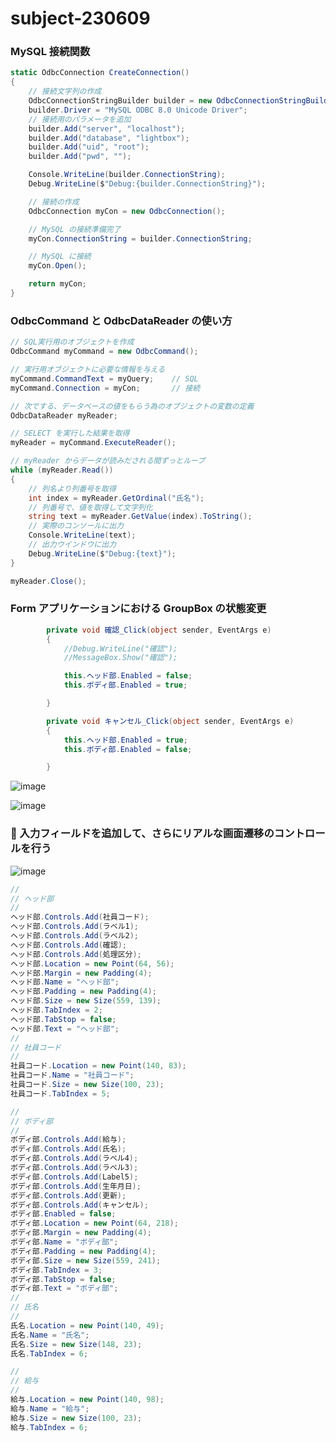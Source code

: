 # subject-230609

### MySQL 接続関数
```cs
static OdbcConnection CreateConnection()
{
    // 接続文字列の作成
    OdbcConnectionStringBuilder builder = new OdbcConnectionStringBuilder();
    builder.Driver = "MySQL ODBC 8.0 Unicode Driver";
    // 接続用のパラメータを追加
    builder.Add("server", "localhost");
    builder.Add("database", "lightbox");
    builder.Add("uid", "root");
    builder.Add("pwd", "");

    Console.WriteLine(builder.ConnectionString);
    Debug.WriteLine($"Debug:{builder.ConnectionString}");

    // 接続の作成
    OdbcConnection myCon = new OdbcConnection();

    // MySQL の接続準備完了
    myCon.ConnectionString = builder.ConnectionString;

    // MySQL に接続
    myCon.Open();

    return myCon;
}
```

### OdbcCommand と OdbcDataReader の使い方
```cs
// SQL実行用のオブジェクトを作成
OdbcCommand myCommand = new OdbcCommand();

// 実行用オブジェクトに必要な情報を与える
myCommand.CommandText = myQuery;    // SQL
myCommand.Connection = myCon;       // 接続

// 次でする、データベースの値をもらう為のオブジェクトの変数の定義
OdbcDataReader myReader;

// SELECT を実行した結果を取得
myReader = myCommand.ExecuteReader();

// myReader からデータが読みだされる間ずっとループ
while (myReader.Read())
{
    // 列名より列番号を取得
    int index = myReader.GetOrdinal("氏名");
    // 列番号で、値を取得して文字列化
    string text = myReader.GetValue(index).ToString();
    // 実際のコンソールに出力
    Console.WriteLine(text);
    // 出力ウインドウに出力
    Debug.WriteLine($"Debug:{text}");
}

myReader.Close();
```
### Form アプリケーションにおける GroupBox の状態変更
```cs
        private void 確認_Click(object sender, EventArgs e)
        {
            //Debug.WriteLine("確認");
            //MessageBox.Show("確認");

            this.ヘッド部.Enabled = false;
            this.ボディ部.Enabled = true;

        }

        private void キャンセル_Click(object sender, EventArgs e)
        {
            this.ヘッド部.Enabled = true;
            this.ボディ部.Enabled = false;

        }
```
![image](https://github.com/winofsql/subject-230609/assets/1501327/d7982c86-4dea-4a7f-8ef1-708372b3de25)

![image](https://github.com/winofsql/subject-230609/assets/1501327/a227a151-1832-4f73-a7de-cd9580a9297c)

### 🔴 入力フィールドを追加して、さらにリアルな画面遷移のコントロールを行う

![image](https://github.com/winofsql/subject-230609/assets/1501327/67278dd7-3137-42ba-a502-b4fe8d717fd0)

```cs
// 
// ヘッド部
// 
ヘッド部.Controls.Add(社員コード);
ヘッド部.Controls.Add(ラベル1);
ヘッド部.Controls.Add(ラベル2);
ヘッド部.Controls.Add(確認);
ヘッド部.Controls.Add(処理区分);
ヘッド部.Location = new Point(64, 56);
ヘッド部.Margin = new Padding(4);
ヘッド部.Name = "ヘッド部";
ヘッド部.Padding = new Padding(4);
ヘッド部.Size = new Size(559, 139);
ヘッド部.TabIndex = 2;
ヘッド部.TabStop = false;
ヘッド部.Text = "ヘッド部";
// 
// 社員コード
// 
社員コード.Location = new Point(140, 83);
社員コード.Name = "社員コード";
社員コード.Size = new Size(100, 23);
社員コード.TabIndex = 5;

// 
// ボディ部
// 
ボディ部.Controls.Add(給与);
ボディ部.Controls.Add(氏名);
ボディ部.Controls.Add(ラベル4);
ボディ部.Controls.Add(ラベル3);
ボディ部.Controls.Add(Label5);
ボディ部.Controls.Add(生年月日);
ボディ部.Controls.Add(更新);
ボディ部.Controls.Add(キャンセル);
ボディ部.Enabled = false;
ボディ部.Location = new Point(64, 218);
ボディ部.Margin = new Padding(4);
ボディ部.Name = "ボディ部";
ボディ部.Padding = new Padding(4);
ボディ部.Size = new Size(559, 241);
ボディ部.TabIndex = 3;
ボディ部.TabStop = false;
ボディ部.Text = "ボディ部";
// 
// 氏名
// 
氏名.Location = new Point(140, 49);
氏名.Name = "氏名";
氏名.Size = new Size(148, 23);
氏名.TabIndex = 6;

// 
// 給与
// 
給与.Location = new Point(140, 98);
給与.Name = "給与";
給与.Size = new Size(100, 23);
給与.TabIndex = 6;
```
